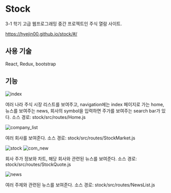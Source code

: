 # Stock

3-1 학기 고급 웹프로그래밍 중간 프로젝트인 주식 열람 사이트.

https://hyejin00.github.io/stock/#/
## 사용 기술
React, Redux, bootstrap
## 기능
![index](https://user-images.githubusercontent.com/44718809/98692572-9f60bc80-23b2-11eb-8b09-2a2028e49ee5.PNG)

여러 나라 주식 시장 리스트를 보여주고, navigation에는 index 페이지로 가는 home, 뉴스를 보여주는 news, 회사의 symbol을 입력하면 주가를 보여주는 search bar가 있다.
소스 경로: stock/src/routes/Home.js


![company_list](https://user-images.githubusercontent.com/44718809/98693329-7d1b6e80-23b3-11eb-805f-17a0d4a3a869.PNG)

여러 회사를 보여준다.
소스 경로: stock/src/routes/StockMarket.js

![stock](https://user-images.githubusercontent.com/44718809/98693386-8efd1180-23b3-11eb-8a05-ea628b37d91b.PNG)
![com_new](https://user-images.githubusercontent.com/44718809/98693410-98867980-23b3-11eb-8c3a-cdfc9aeea7b2.PNG)

회사 주가 정보와 차트, 해당 회사와 관련된 뉴스를 보여준다.
소스 경로: stock/src/routes/StockQuote.js 

![news](https://user-images.githubusercontent.com/44718809/98693428-a20fe180-23b3-11eb-9d41-5359514f7909.PNG)

여러 주제와 관련된 뉴스를 보여준다.
소스 경로: stock/src/routes/NewsList.js
